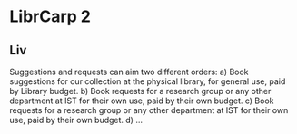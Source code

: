 # LibrCarp 2

## Liv

Suggestions and requests can aim two different orders:
a)	Book suggestions for our collection at the physical library, for general use, paid by Library budget.
b)	Book requests for a research group or any other department at IST for their own use, paid by their own budget.
c)	Book requests for a research group or any other department at IST for their own use, paid by their own budget.
d) ...
